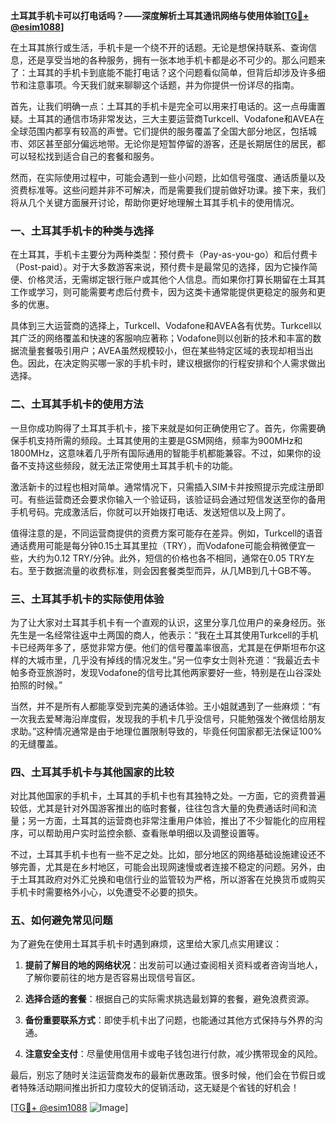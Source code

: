 **土耳其手机卡可以打电话吗？——深度解析土耳其通讯网络与使用体验[[TG💪+ @esim1088](https://t.me/s/esim1088)]**

在土耳其旅行或生活，手机卡是一个绕不开的话题。无论是想保持联系、查询信息，还是享受当地的各种服务，拥有一张本地手机卡都是必不可少的。那么问题来了：土耳其的手机卡到底能不能打电话？这个问题看似简单，但背后却涉及许多细节和注意事项。今天我们就来聊聊这个话题，并为你提供一份详尽的指南。

首先，让我们明确一点：土耳其的手机卡是完全可以用来打电话的。这一点毋庸置疑。土耳其的通信市场非常发达，三大主要运营商Turkcell、Vodafone和AVEA在全球范围内都享有较高的声誉。它们提供的服务覆盖了全国大部分地区，包括城市、郊区甚至部分偏远地带。无论你是短暂停留的游客，还是长期居住的居民，都可以轻松找到适合自己的套餐和服务。

然而，在实际使用过程中，可能会遇到一些小问题，比如信号强度、通话质量以及资费标准等。这些问题并非不可解决，而是需要我们提前做好功课。接下来，我们将从几个关键方面展开讨论，帮助你更好地理解土耳其手机卡的使用情况。

### 一、土耳其手机卡的种类与选择

在土耳其，手机卡主要分为两种类型：预付费卡（Pay-as-you-go）和后付费卡（Post-paid）。对于大多数游客来说，预付费卡是最常见的选择，因为它操作简便、价格灵活，无需绑定银行账户或其他个人信息。而如果你打算长期留在土耳其工作或学习，则可能需要考虑后付费卡，因为这类卡通常能提供更稳定的服务和更多的优惠。

具体到三大运营商的选择上，Turkcell、Vodafone和AVEA各有优势。Turkcell以其广泛的网络覆盖和快速的客服响应著称；Vodafone则以创新的技术和丰富的数据流量套餐吸引用户；AVEA虽然规模较小，但在某些特定区域的表现却相当出色。因此，在决定购买哪一家的手机卡时，建议根据你的行程安排和个人需求做出选择。

### 二、土耳其手机卡的使用方法

一旦你成功购得了土耳其手机卡，接下来就是如何正确使用它了。首先，你需要确保手机支持所需的频段。土耳其使用的主要是GSM网络，频率为900MHz和1800MHz，这意味着几乎所有国际通用的智能手机都能兼容。不过，如果你的设备不支持这些频段，就无法正常使用土耳其手机卡的功能。

激活新卡的过程也相对简单。通常情况下，只需插入SIM卡并按照提示完成注册即可。有些运营商还会要求你输入一个验证码，该验证码会通过短信发送至你的备用手机号码。完成激活后，你就可以开始拨打电话、发送短信以及上网了。

值得注意的是，不同运营商提供的资费方案可能存在差异。例如，Turkcell的语音通话费用可能是每分钟0.15土耳其里拉（TRY），而Vodafone可能会稍微便宜一些，大约为0.12 TRY/分钟。此外，短信的价格也各不相同，通常在0.05 TRY左右。至于数据流量的收费标准，则会因套餐类型而异，从几MB到几十GB不等。

### 三、土耳其手机卡的实际使用体验

为了让大家对土耳其手机卡有一个直观的认识，这里分享几位用户的亲身经历。张先生是一名经常往返中土两国的商人，他表示：“我在土耳其使用Turkcell的手机卡已经两年多了，感觉非常方便。他们的信号覆盖率很高，尤其是在伊斯坦布尔这样的大城市里，几乎没有掉线的情况发生。”另一位李女士则补充道：“我最近去卡帕多奇亚旅游时，发现Vodafone的信号比其他两家要好一些，特别是在山谷深处拍照的时候。”

当然，并不是所有人都能享受到完美的通话体验。王小姐就遇到了一些麻烦：“有一次我去爱琴海沿岸度假，发现我的手机卡几乎没信号，只能勉强发个微信给朋友求助。”这种情况通常是由于地理位置限制导致的，毕竟任何国家都无法保证100%的无缝覆盖。

### 四、土耳其手机卡与其他国家的比较

对比其他国家的手机卡，土耳其的手机卡也有其独特之处。一方面，它的资费普遍较低，尤其是针对外国游客推出的临时套餐，往往包含大量的免费通话时间和流量；另一方面，土耳其的运营商也非常注重用户体验，推出了不少智能化的应用程序，可以帮助用户实时监控余额、查看账单明细以及调整设置等。

不过，土耳其手机卡也有一些不足之处。比如，部分地区的网络基础设施建设还不够完善，尤其是在乡村地区，可能会出现网速慢或者连接不稳定的问题。另外，由于土耳其政府对外汇兑换和电信行业的监管较为严格，所以游客在兑换货币或购买手机卡时需要格外小心，以免遭受不必要的损失。

### 五、如何避免常见问题

为了避免在使用土耳其手机卡时遇到麻烦，这里给大家几点实用建议：

1. **提前了解目的地的网络状况**：出发前可以通过查阅相关资料或者咨询当地人，了解你要前往的地方是否容易出现信号盲区。
   
2. **选择合适的套餐**：根据自己的实际需求挑选最划算的套餐，避免浪费资源。
   
3. **备份重要联系方式**：即使手机卡出了问题，也能通过其他方式保持与外界的沟通。
   
4. **注意安全支付**：尽量使用信用卡或电子钱包进行付款，减少携带现金的风险。

最后，别忘了随时关注运营商发布的最新优惠政策。很多时候，他们会在节假日或者特殊活动期间推出折扣力度较大的促销活动，这无疑是个省钱的好机会！

[[TG💪+ @esim1088](https://t.me/s/esim1088) ![Image](https://i.postimg.cc/4NQfJmqS/Snipaste-2025-05-13-00-14-12.png)]